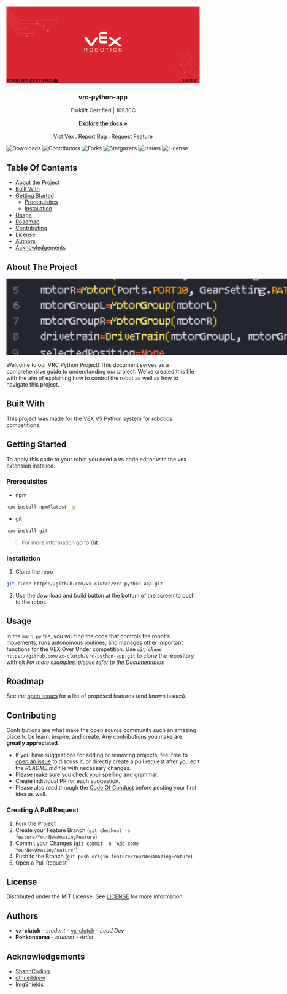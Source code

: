 <br/>
<p align="center">
  <a href="https://github.com/vx-clutch/vrc-python-app">
    <img src="/images/logo.png" alt="Logo" width="1000" height="200">
  </a>

  <h3 align="center">vrc-python-app</h3>

  <p align="center">
    Forklift Certified | 10930C
    <br/>
    <br/>
    <a href="https://github.com/vx-clutch/vrc-python-app/wiki"><strong>Explore the docs »</strong></a>
    <br/>
    <br/>
    <a href="https://www.vexrobotics.com">Vist Vex</a>
    .
    <a href="https://github.com/vx-clutch/vrc-python-app/issues">Report Bug</a>
    .
    <a href="https://github.com/vx-clutch/vrc-python-app/issues">Request Feature</a>
  </p>
</p>

![Downloads](https://img.shields.io/github/downloads/vx-clutch/vrc-python-app/total) ![Contributors](https://img.shields.io/github/contributors/vx-clutch/vrc-python-app?color=dark-green) ![Forks](https://img.shields.io/github/forks/vx-clutch/vrc-python-app?style=social) ![Stargazers](https://img.shields.io/github/stars/vx-clutch/vrc-python-app?style=social) ![Issues](https://img.shields.io/github/issues/vx-clutch/vrc-python-app) ![License](https://img.shields.io/github/license/vx-clutch/vrc-python-app) 

## Table Of Contents

* [About the Project](#about-the-project)
* [Built With](#built-with)
* [Getting Started](#getting-started)
  * [Prerequisites](#prerequisites)
  * [Installation](#installation)
* [Usage](#usage)
* [Roadmap](#roadmap)
* [Contributing](#contributing)
* [License](#license)
* [Authors](#authors)
* [Acknowledgements](#acknowledgements)

## About The Project

<div style="width: 1000px; height: 800; overflow: hidden;">
  <img src="/images/screenshot.png" alt="screen shot" style="width: 1000px; height: 200px; object-fit: cover;">
</div>

Welcome to our VRC Python Project! This document serves as a comprehensive guide to understanding our project. We've created this file with the aim of explaining how to control the robot as well as how to navigate this project.

## Built With

This project was made for the VEX  V5 Python system for robotics competitions.

## Getting Started

To apply this code to your robot you need a vs code editor with the vex extension installed.

### Prerequisites

* npm

```sh
npm install npm@latest -g
```
* git

```sh
npm install git
```
> For more information go to [Git](https://git-scm.com/book/en/v2/Getting-Started-Installing-Git)
### Installation

1. Clone the repo

```sh
git clone https://github.com/vx-clutch/vrc-python-app.git
```

2. Use the download and build button at the bottom of the screen to push to the robot.

## Usage

In the `main.py` file, you will find the code that controls the robot's movements, runs autonomous routines, and manages other important functions for the VEX Over Under competition. Use `git clone https://github.com/vx-clutch/vrc-python-app.git` to clone the repository with git
_For more examples, please refer to the [Documentation](https://example.com)_

## Roadmap

See the [open issues](https://github.com/vx-clutch/vrc-python-app/issues) for a list of proposed features (and known issues).

## Contributing

Contributions are what make the open source community such an amazing place to be learn, inspire, and create. Any contributions you make are **greatly appreciated**.
* If you have suggestions for adding or removing projects, feel free to [open an issue](https://github.com/vx-clutch/vrc-python-app/issues/new) to discuss it, or directly create a pull request after you edit the *README.md* file with necessary changes.
* Please make sure you check your spelling and grammar.
* Create individual PR for each suggestion.
* Please also read through the [Code Of Conduct](https://github.com/vx-clutch/vrc-python-app/blob/main/CODE_OF_CONDUCT.md) before posting your first idea as well.

### Creating A Pull Request

1. Fork the Project
2. Create your Feature Branch (`git checkout -b feature/YourNewAmazingFeature`)
3. Commit your Changes (`git commit -m 'Add some YourNewAmazingFeature'`)
4. Push to the Branch (`git push origin feature/YourNewAmazingFeature`)
5. Open a Pull Request

## License

Distributed under the MIT License. See [LICENSE](https://github.com/vx-clutch/vrc-python-app/blob/main/LICENSE) for more information.

## Authors

* **vx-clutch** - *student* - [vx-clutch](https://github.com/vx-clutch/) - *Lead Dev*
* **Ponkoncoma** - *student* - *Artist*

## Acknowledgements

* [ShannCoding](https://github.com/ShaanCoding/)
* [othneildrew](https://github.com/othneildrew)
* [ImgShields](https://shields.io/)
